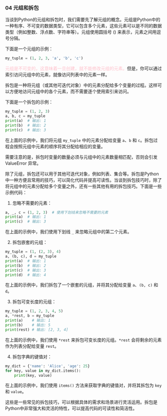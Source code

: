 ### 04 元组和拆包
当谈到Python的元组和拆包时，我们需要先了解元组的概念。元组是Python中的一种有序、不可变的数据类型，它可以包含多个元素，这些元素可以是不同的数据类型（例如整数、浮点数、字符串等）。元组使用圆括号 () 来表示，元素之间用逗号分隔。

下面是一个元组的示例：

```python
my_tuple = (1, 2, 3, 'a', 'b', 'c')
```

<span style="color:pink">元组是不可变的，这意味着一旦创建，就不能修改元组的元素。</span>但是，你可以通过索引访问元组中的元素，就像访问列表中的元素一样。

拆包是一种将元组（或其他可迭代对象）中的元素分配给多个变量的过程。这样可以方便地访问元组中的各个元素，而不需要逐个使用索引来访问。

下面是一个拆包的示例：

```python
my_tuple = (1, 2, 3)
a, b, c = my_tuple
print(a)  # 输出: 1
print(b)  # 输出: 2
print(c)  # 输出: 3
```

在上面的示例中，我们将元组 `my_tuple` 中的元素分配给变量 `a`、`b` 和 `c`。拆包过程会按照元组中元素的顺序将其分配给相应的变量。

需要注意的是，拆包时变量的数量必须与元组中的元素数量相匹配，否则会引发 ValueError 异常。

除了元组，拆包还可以用于其他可迭代对象，例如列表、集合等。拆包是Python中一种方便且常用的技巧，可以简化代码并提高可读性。当谈到拆包技巧时，除了将元组中的元素分配给多个变量之外，还有一些其他有用的拆包技巧。下面是一些示例代码：

1. 忽略不需要的元素：

```python
a, _, c = (1, 2, 3)  # 使用下划线来忽略不需要的元素
print(a)  # 输出: 1
print(c)  # 输出: 3
```

在上面的示例中，我们使用下划线 `_` 来忽略元组中的第二个元素。

2. 拆包嵌套的元组：

```python
my_tuple = (1, (2, 3), 4)
a, (b, c), d = my_tuple
print(a)  # 输出: 1
print(b)  # 输出: 2
print(c)  # 输出: 3
print(d)  # 输出: 4
```

在上面的示例中，我们拆包了一个嵌套的元组，并将其分配给变量 `a`、`(b, c)` 和 `d`。

3. 拆包可变长度的元组：

```python
my_tuple = (1, 2, 3, 4, 5)
a, *rest, b = my_tuple
print(a)    # 输出: 1
print(b)    # 输出: 5
print(rest) # 输出: [2, 3, 4]
```

在上面的示例中，我们使用 `*rest` 来拆包可变长度的元组。`*rest` 会将剩余的元素作为列表分配给变量 `rest`。

4. 拆包字典的键值对：

```python
my_dict = {'name': 'Alice', 'age': 25}
for key, value in my_dict.items():
    print(key, value)
```

在上面的示例中，我们使用 `items()` 方法来获取字典的键值对，并将其拆包为 `key` 和 `value`。

这些是一些常见的拆包技巧，可以根据具体的需求和场景进行灵活运用。拆包是Python中非常强大和灵活的特性，可以提高代码的可读性和简洁性。